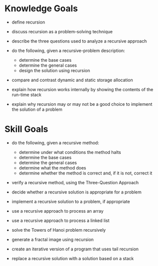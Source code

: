 # Knowledge Goals

- define recursion
- discuss recursion as a problem-solving technique
- describe the three questions used to analyze a recursive approach
- do the following, given a recursive-problem description:
  - determine the base cases
  - determine the general cases
  - design the solution using recursion


- compare and contrast dynamic and static storage allocation 
- explain how recursion works internally by showing the contents of the run-time stack
- explain why recursion may or may not be a good choice to implement the solution of a problem

# Skill Goals

- do the following, given a recursive method:
  - determine under what conditions the method halts
  - determine the base cases
  - determine the general cases
  - determine what the method does
  - determine whether the method is correct and, if it is not, correct it


- verify a recursive method, using the Three-Question Approach
- decide whether a recursive solution is appropriate for a problem
- implement a recursive solution to a problem, if appropriate
- use a recursive approach to process an array
- use a recursive approach to process a linked list
- solve the Towers of Hanoi problem recursively
- generate a fractal image using recursion
- create an iterative version of a program that uses tail recursion
- replace a recursive solution with a solution based on a stack